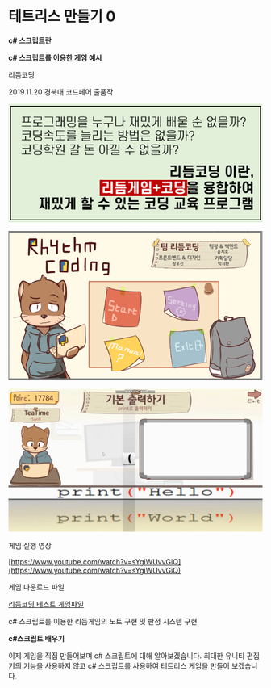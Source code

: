 # 테트리스 만들기 0

**c# 스크립트란**

**c# 스크립트를 이용한 게임 예시**

리듬코딩

2019.11.20 경북대 코드페어 출품작

![0%201e35dffbc6324b239f7e0b9268c450e5/Untitled.png](0%201e35dffbc6324b239f7e0b9268c450e5/Untitled.png)

![0%201e35dffbc6324b239f7e0b9268c450e5/Untitled%201.png](0%201e35dffbc6324b239f7e0b9268c450e5/Untitled%201.png)

![0%201e35dffbc6324b239f7e0b9268c450e5/Untitled%202.png](0%201e35dffbc6324b239f7e0b9268c450e5/Untitled%202.png)

게임 실행 영상

[https://www.youtube.com/watch?v=sYgiWUvvGiQ](https://www.youtube.com/watch?v=sYgiWUvvGiQ)

게임 다운로드 파일

[리듬코딩 테스트 게임파일](https://drive.google.com/open?id=1E8oATU0Po_ta1jFRJpBQUY008hC8idfq)

c# 스크립트를 이용한 리듬게임의 노트 구현 및 판정 시스템 구현

**c#스크립트 배우기**

 이제 게임을 직접 만들어보며 c# 스크립트에 대해 알아보겠습니다. 최대한 유니티 편집기의 기능을 사용하지 않고 c# 스크립트를 사용하여 테트리스 게임을 만들어 보겠습니다.